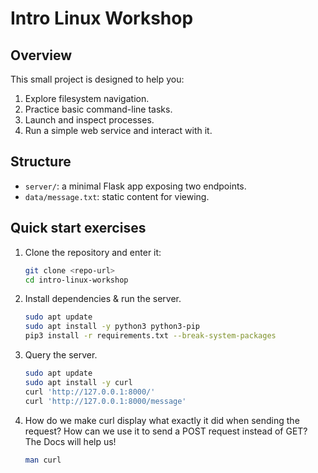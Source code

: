# Intro Linux Workshop

## Overview
This small project is designed to help you:
1. Explore filesystem navigation.  
2. Practice basic command-line tasks.  
3. Launch and inspect processes.  
4. Run a simple web service and interact with it.

## Structure
- `server/`: a minimal Flask app exposing two endpoints.  
- `data/message.txt`: static content for viewing.  

## Quick start exercises

1. Clone the repository and enter it:
   ```bash
   git clone <repo-url>
   cd intro-linux-workshop
   ```
2. Install dependencies & run the server.
   ```bash
   sudo apt update
   sudo apt install -y python3 python3-pip
   pip3 install -r requirements.txt --break-system-packages
   ```
3. Query the server.
   ```bash
   sudo apt update
   sudo apt install -y curl
   curl 'http://127.0.0.1:8000/'
   curl 'http://127.0.0.1:8000/message'
   ```
4. How do we make curl display what exactly it did when sending the request? How can we use it to send a POST request instead of GET? The Docs will help us!
   ```bash
   man curl
   ```
